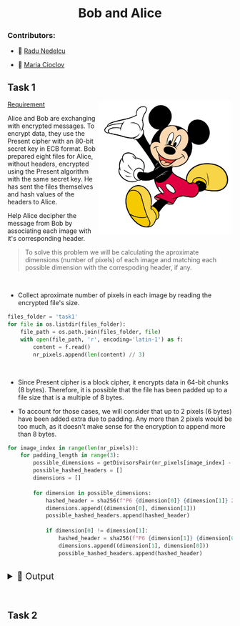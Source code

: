 
<h1 align = "center"> Bob and Alice </h1>

### Contributors:

- :koala: [Radu Nedelcu](https://github.com/Pepi100)

- :nail_care: [Maria Cioclov](https://github.com/993m)


## Task 1

<img src="https://github.com/Pepi100/Bob-and-Alice/blob/master/mickey.png" align="right"
     alt="Mickey" width="300">

[Requirement](https://nsucrypto.nsu.ru/media/Olympiads/2023/Round_1/Section%20B/Tasks/2023-round-1-section-B-3-kjfs.pdf)    


Alice and Bob are exchanging with encrypted messages. To encrypt data, they use the Present cipher with an 80-bit secret key in ECB format.
Bob prepared eight files for Alice, without headers, encrypted using the Present algorithm with the same secret key. He has sent the files themselves and hash values of the headers to Alice.

Help Alice decipher the message from Bob by associating each image with it's corresponding header.

> To solve this problem we will be calculating the aproximate dimensions (number of pixels) of each image and matching each possible dimension with the correspoding header, if any.



<br>

- Collect aproximate number of pixels in each image by reading the encrypted file's size.
```py
files_folder = 'task1'
for file in os.listdir(files_folder):
    file_path = os.path.join(files_folder, file)
    with open(file_path, 'r', encoding='latin-1') as f:
        content = f.read()
        nr_pixels.append(len(content) // 3)
```

<br>

- Since Present cipher is a block cipher, it encrypts data in 64-bit chunks (8 bytes). Therefore, it is possible that the file has been padded up to a file size that is a multiple of 8 bytes.

- To account for those cases, we will consider that up to 2 pixels (6 bytes) have been added extra due to padding. Any more than 2 pixels would be too much, as it doesn't make sense for the encryption to append more than 8 bytes.

```py
for image_index in range(len(nr_pixels)):
    for padding_length in range(3):
        possible_dimensions = getDivisorsPair(nr_pixels[image_index] - padding_length)
        possible_hashed_headers = []
        dimensions = []

        for dimension in possible_dimensions:
            hashed_header = sha256(f"P6 {dimension[0]} {dimension[1]} 255")
            dimensions.append((dimension[0], dimension[1]))
            possible_hashed_headers.append(hashed_header)

            if dimension[0] != dimension[1]:
                hashed_header = sha256(f"P6 {dimension[1]} {dimension[0]} 255")
                dimensions.append((dimension[1], dimension[0]))
                possible_hashed_headers.append(hashed_header)

```

<br>

<details>
    <summary style="font-size:20px" > &#128206 Output </summary>
<br>

Image: 0, Header number: 2, Header: aa1...bb5, Dimensions: 512 x 512 px

Image: 1, Header number: 6, Header: bd0...81d, Dimensions: 598 x 605 px

Image: 2, Header number: 4, Header: 77a...cb6, Dimensions: 585 x 577 px

Image: 3, Header number: 3, Header: 70f...450, Dimensions: 525 x 489 px

Image: 4, Header number: 0, Header: 602...71d, Dimensions: 400 x 433 px

Image: 5, Header number: 5, Header: 456...c01, Dimensions: 513 x 613 px

Image: 6, Header number: 7, Header: 372...305, Dimensions: 465 x 464 px

Image: 7, Header number: 1, Header: f40...7d5, Dimensions: 559 x 530 px

</details>

<br>
<br>

## Task 2
